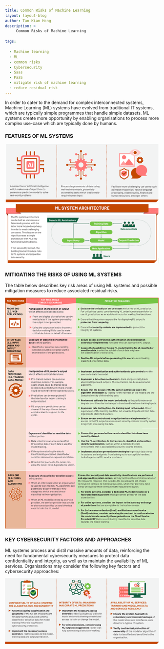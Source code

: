 ```yaml
---
title: Common Risks of Machine Learning
layout: layout-blog
author: Tan Kian Hong 
description: >
     Common Risks of Machine Learning

tags:

  - Machine learning
  - ML
  - common risks
  - Cybersecurity
  - Saas
  - PaaS
  - mitigate risk of machine learning
  - reduce residual risk
---
```


In order to cater to the demand for complex interconnected systems, Machine Learning (ML) systems have evolved from traditional IT systems, which are typically simple programmes that handle simple datasets. ML systems create more opportunity by enabling organisations to process more complex use-case which are typically done by humans.

### FEATURES OF ML SYSTEMS

![ML_intro](/assets/img/ML-features.png)
![ML_intro](/assets/img/ML-systemarchitecture.png)

### MITIGATING THE RISKS OF USING ML SYSTEMS

The table below describes key risk areas of using ML systems and possible mitigation measures to reduce associated residual risks.

![ML_intro](/assets/img/ML-mitigaterisk.png)

### KEY CYBERSECURITY FACTORS AND APPROACHES

ML systems process and distil massive amounts of data, reinforcing the need for fundamental cybersecurity measures to protect data confidentiality and integrity, as well as to maintain the availability of ML services. Organisations may consider the following key factors and cybersecurity approaches:

![ML_intro](/assets/img/ML-keyapproaches.png)

